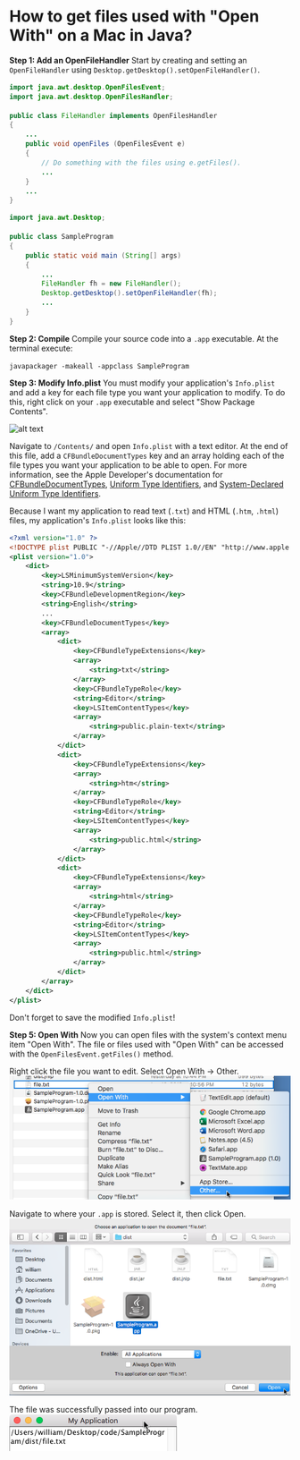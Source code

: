 # How to get files used with "Open With" on a Mac in Java?

**Step 1: Add an OpenFileHandler** Start by creating and setting an `OpenFileHandler` using `Desktop.getDesktop().setOpenFileHandler()`.

```Java
import java.awt.desktop.OpenFilesEvent;
import java.awt.desktop.OpenFilesHandler;

public class FileHandler implements OpenFilesHandler
{
	...
	public void openFiles (OpenFilesEvent e)
	{
		// Do something with the files using e.getFiles().
		...
	}
	...
}
```

```Java
import java.awt.Desktop;

public class SampleProgram
{
	public static void main (String[] args)
	{
		...
		FileHandler fh = new FileHandler();
		Desktop.getDesktop().setOpenFileHandler(fh);
		...
	}
}
```

**Step 2: Compile** Compile your source code into a `.app` executable. At the terminal execute:

```javapackager -makeall -appclass SampleProgram```

**Step 3: Modify Info.plist** You must modify your application's `Info.plist` and add a key for each file type you want your application to modify. To do this, right click on your `.app` executable and select "Show Package Contents".

![alt text](https://raw.githubusercontent.com/wjenkins92/JavaOpenWith/master/ShowPackageContents.png?token=AITC3AKPBK2TJAXICUA577K6KA7W4 "Show Package Contents on Mac")

Navigate to `/Contents/` and open `Info.plist` with a text editor. At the end of this file, add a `CFBundleDocumentTypes` key and an array holding each of the file types you want your application to be able to open. For more information, see the Apple Developer's documentation for [CFBundleDocumentTypes](https://developer.apple.com/library/archive/documentation/General/Reference/InfoPlistKeyReference/Articles/CoreFoundationKeys.html#//apple_ref/doc/uid/TP40009249-101685-TPXREF107), [Uniform Type Identifiers](https://developer.apple.com/library/archive/documentation/FileManagement/Conceptual/understanding_utis/understand_utis_intro/understand_utis_intro.html#//apple_ref/doc/uid/TP40001319), and [System-Declared Uniform Type Identifiers](https://developer.apple.com/library/archive/documentation/Miscellaneous/Reference/UTIRef/Articles/System-DeclaredUniformTypeIdentifiers.html#//apple_ref/doc/uid/TP40009259).

Because I want my application to read text (`.txt`) and HTML (`.htm`, `.html`) files, my application's `Info.plist` looks like this:

```xml
<?xml version="1.0" ?>
<!DOCTYPE plist PUBLIC "-//Apple//DTD PLIST 1.0//EN" "http://www.apple.com/DTDs/PropertyList-1.0.dtd">
<plist version="1.0">
	<dict>
		<key>LSMinimumSystemVersion</key>
		<string>10.9</string>
		<key>CFBundleDevelopmentRegion</key>
		<string>English</string>
		...
		<key>CFBundleDocumentTypes</key>
		<array>
			<dict>
				<key>CFBundleTypeExtensions</key>
				<array>
					<string>txt</string>
				</array>
				<key>CFBundleTypeRole</key>
				<string>Editor</string>
				<key>LSItemContentTypes</key>
				<array>
					<string>public.plain-text</string>
				</array>
			</dict>
			<dict>
				<key>CFBundleTypeExtensions</key>
				<array>
					<string>htm</string>
				</array>
				<key>CFBundleTypeRole</key>
				<string>Editor</string>
				<key>LSItemContentTypes</key>
				<array>
					<string>public.html</string>
				</array>
			</dict>
			<dict>
				<key>CFBundleTypeExtensions</key>
				<array>
					<string>html</string>
				</array>
				<key>CFBundleTypeRole</key>
				<string>Editor</string>
				<key>LSItemContentTypes</key>
				<array>
					<string>public.html</string>
				</array>
			</dict>
		</array>
	</dict>
</plist>
```

Don't forget to save the modified `Info.plist`!

**Step 5: Open With** Now you can open files with the system's context menu item "Open With". The file or files used with "Open With" can be accessed with the `OpenFilesEvent.getFiles()` method.

Right click the file you want to edit. Select Open With → Other.
![alt text](https://raw.githubusercontent.com/wjenkins92/JavaOpenWith/master/OpenWith_Other.png?token=AITC3ANBG5FTJ4S7PS45ETK6KBAXE "Open With on Mac")

Navigate to where your `.app` is stored. Select it, then click Open.
![alt text](https://raw.githubusercontent.com/wjenkins92/JavaOpenWith/master/OpenWith_Choose.png?token=AITC3ANWYWB5LRD65OV5HZC6KBA3A "Choosing our app with Open With")

The file was successfully passed into our program.
![alt text](https://raw.githubusercontent.com/wjenkins92/JavaOpenWith/master/OpenedFile.png?token=AITC3AKYN7NKL7S5N7CGKUC6KBA7K "File was passed to program")

